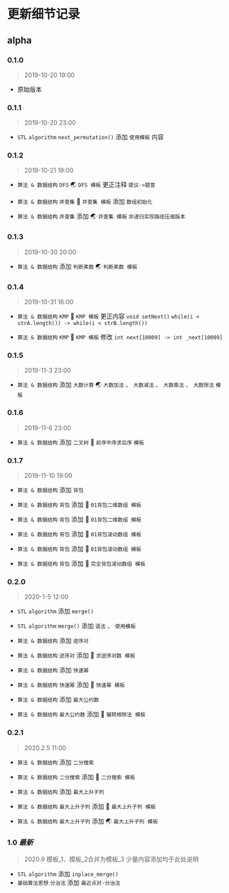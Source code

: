 # 更新细节记录

## alpha

### 0.1.0

> 2019-10-20 19:00

* 原始版本

### 0.1.1

> 2019-10-20 23:00

* `STL` `algorithm` `next_permutation()` 添加 `使用模板` 内容

### 0.1.2

> 2019-10-21 19:00

* `算法 & 数据结构` `DFS` :earth_asia: `DFS 模板` 更正注释 `提议->题意`

* `算法 & 数据结构` `并查集` :frog: `并查集 模板` 添加 `数组初始化`

* `算法 & 数据结构` `并查集` 添加 :earth_asia: `并查集 模板` `非递归实现路径压缩版本`

### 0.1.3

> 2019-10-30 20:00

* `算法 & 数据结构` 添加 `判断素数` :earth_asia: `判断素数 模板`

### 0.1.4

> 2019-10-31 16:00

* `算法 & 数据结构` `KMP` :frog: `KMP 模板` 更正内容 `void setNext()` `while(i < strA.length()) -> while(i < strB.length())`

* `算法 & 数据结构` `KMP` :frog: `KMP 模板` 修改 `int next[10009] -> int _next[10009]`

### 0.1.5

> 2019-11-3 23:00

* `算法 & 数据结构` 添加 `大数计算` :earth_asia: `大数加法` 、 `大数减法` 、 `大数乘法` 、 `大数除法` `模板`

### 0.1.6

> 2019-11-6 23:00

* `算法 & 数据结构` 添加 `二叉树` :frog: `前序中序求后序` `模板`

### 0.1.7

> 2019-11-10 19:00

* `算法 & 数据结构` 添加 `背包`

* `算法 & 数据结构` `背包` 添加 :hatching_chick: `01背包二维数组 模板`

* `算法 & 数据结构` `背包` 添加 :frog: `01背包二维数组 模板`

* `算法 & 数据结构` `背包` 添加 :hatching_chick: `01背包滚动数组 模板`

* `算法 & 数据结构` `背包` 添加 :frog: `01背包滚动数组 模板`

* `算法 & 数据结构` `背包` 添加 :frog: `完全背包滚动数组 模板`

### 0.2.0

> 2020-1-5 12:00

* `STL` `algorithm` 添加 `merge()`

* `STL` `algorithm` `merge()` 添加 `语法` 、 `使用模板`

* `算法 & 数据结构` 添加 `逆序对`

* `算法 & 数据结构` `逆序对` 添加 :frog: `求逆序对数 模板`

* `算法 & 数据结构` 添加 `快速幂`

* `算法 & 数据结构` `快速幂` 添加 :frog: `快速幂 模板`

* `算法 & 数据结构` 添加 `最大公约数`

* `算法 & 数据结构` `最大公约数` 添加 :frog: `辗转相除法 模板`

### 0.2.1

> 2020.2.5 11:00

* `算法 & 数据结构` 添加 `二分搜索`

* `算法 & 数据结构` `二分搜索` 添加 :frog: `二分搜索 模板`

* `算法 & 数据结构` 添加 `最大上升子列`

* `算法 & 数据结构` `最大上升子列` 添加 :frog: `最大上升子列 模板`

* `算法 & 数据结构` `最大上升子列` 添加 :earth_asia: `最大上升子列 模板`

### 1.0 *最新*

> 2020.9
> 模板_1、模板_2合并为模板_3
> 少量内容添加均于此处说明

* `STL` `algorithm` 添加 `inplace_merge()`
* `基础算法思想` `分治法` 添加 `最近点对-分治法`
